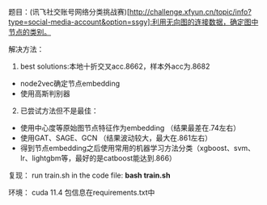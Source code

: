 题目：(讯飞社交账号网络分类挑战赛)[http://challenge.xfyun.cn/topic/info?type=social-media-account&option=ssgy]:利用无向图的连接数据，确定图中节点的类别。

解决方法：
1. best solutions:本地十折交叉acc.8662，样本外acc为.8682
- node2vec确定节点embedding
- 使用高斯判别器
2. 已尝试方法但不是最佳：
- 使用中心度等原始图节点特征作为embedding （结果最差在.74左右）
- 使用GAT、SAGE、GCN （结果波动较大，最大在.861左右）
- 得到节点embedding之后使用常用的机器学习方法分类（xgboost、svm、lr、lightgbm等，最好的是catboost能达到.866）


复现：
run train.sh in the code file: **bash train.sh** 


环境：
cuda 11.4
包信息在requirements.txt中

